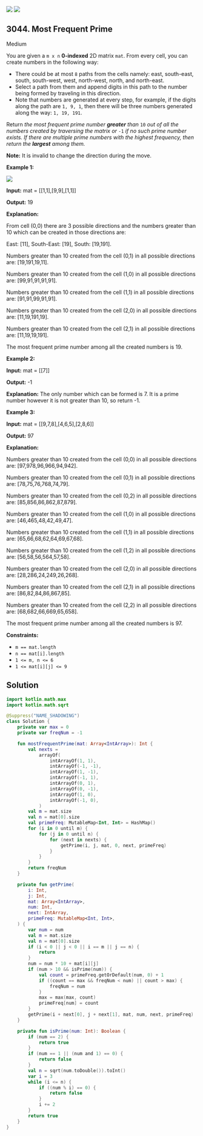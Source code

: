 [![](https://img.shields.io/github/stars/javadev/LeetCode-in-Kotlin?label=Stars&style=flat-square)](https://github.com/javadev/LeetCode-in-Kotlin)
[![](https://img.shields.io/github/forks/javadev/LeetCode-in-Kotlin?label=Fork%20me%20on%20GitHub%20&style=flat-square)](https://github.com/javadev/LeetCode-in-Kotlin/fork)

## 3044\. Most Frequent Prime

Medium

You are given a `m x n` **0-indexed** 2D matrix `mat`. From every cell, you can create numbers in the following way:

*   There could be at most `8` paths from the cells namely: east, south-east, south, south-west, west, north-west, north, and north-east.
*   Select a path from them and append digits in this path to the number being formed by traveling in this direction.
*   Note that numbers are generated at every step, for example, if the digits along the path are `1, 9, 1`, then there will be three numbers generated along the way: `1, 19, 191`.

Return _the most frequent prime number **greater** than_ `10` _out of all the numbers created by traversing the matrix or_ `-1` _if no such prime number exists. If there are multiple prime numbers with the highest frequency, then return the **largest** among them._

**Note:** It is invalid to change the direction during the move.

**Example 1:**

 **![](https://assets.leetcode.com/uploads/2024/02/15/south)** 

 **Input:** mat = \[\[1,1],[9,9],[1,1]]

**Output:** 19

**Explanation:**

From cell (0,0) there are 3 possible directions and the numbers greater than 10 which can be created in those directions are:

East: [11], South-East: [19], South: [19,191].

Numbers greater than 10 created from the cell (0,1) in all possible directions are: [19,191,19,11].

Numbers greater than 10 created from the cell (1,0) in all possible directions are: [99,91,91,91,91].

Numbers greater than 10 created from the cell (1,1) in all possible directions are: [91,91,99,91,91].

Numbers greater than 10 created from the cell (2,0) in all possible directions are: [11,19,191,19].

Numbers greater than 10 created from the cell (2,1) in all possible directions are: [11,19,19,191].

The most frequent prime number among all the created numbers is 19.

**Example 2:**

**Input:** mat = \[\[7]]

**Output:** -1

**Explanation:** The only number which can be formed is 7. It is a prime number however it is not greater than 10, so return -1.

**Example 3:**

**Input:** mat = \[\[9,7,8],[4,6,5],[2,8,6]]

**Output:** 97

**Explanation:**

Numbers greater than 10 created from the cell (0,0) in all possible directions are: [97,978,96,966,94,942].

Numbers greater than 10 created from the cell (0,1) in all possible directions are: [78,75,76,768,74,79].

Numbers greater than 10 created from the cell (0,2) in all possible directions are: [85,856,86,862,87,879].

Numbers greater than 10 created from the cell (1,0) in all possible directions are: [46,465,48,42,49,47].

Numbers greater than 10 created from the cell (1,1) in all possible directions are: [65,66,68,62,64,69,67,68].

Numbers greater than 10 created from the cell (1,2) in all possible directions are: [56,58,56,564,57,58].

Numbers greater than 10 created from the cell (2,0) in all possible directions are: [28,286,24,249,26,268].

Numbers greater than 10 created from the cell (2,1) in all possible directions are: [86,82,84,86,867,85].

Numbers greater than 10 created from the cell (2,2) in all possible directions are: [68,682,66,669,65,658].

The most frequent prime number among all the created numbers is 97. 

**Constraints:**

*   `m == mat.length`
*   `n == mat[i].length`
*   `1 <= m, n <= 6`
*   `1 <= mat[i][j] <= 9`

## Solution

```kotlin
import kotlin.math.max
import kotlin.math.sqrt

@Suppress("NAME_SHADOWING")
class Solution {
    private var max = 0
    private var freqNum = -1

    fun mostFrequentPrime(mat: Array<IntArray>): Int {
        val nexts =
            arrayOf(
                intArrayOf(1, 1),
                intArrayOf(-1, -1),
                intArrayOf(1, -1),
                intArrayOf(-1, 1),
                intArrayOf(0, 1),
                intArrayOf(0, -1),
                intArrayOf(1, 0),
                intArrayOf(-1, 0),
            )
        val m = mat.size
        val n = mat[0].size
        val primeFreq: MutableMap<Int, Int> = HashMap()
        for (i in 0 until m) {
            for (j in 0 until n) {
                for (next in nexts) {
                    getPrime(i, j, mat, 0, next, primeFreq)
                }
            }
        }
        return freqNum
    }

    private fun getPrime(
        i: Int,
        j: Int,
        mat: Array<IntArray>,
        num: Int,
        next: IntArray,
        primeFreq: MutableMap<Int, Int>,
    ) {
        var num = num
        val m = mat.size
        val n = mat[0].size
        if (i < 0 || j < 0 || i == m || j == n) {
            return
        }
        num = num * 10 + mat[i][j]
        if (num > 10 && isPrime(num)) {
            val count = primeFreq.getOrDefault(num, 0) + 1
            if ((count == max && freqNum < num) || count > max) {
                freqNum = num
            }
            max = max(max, count)
            primeFreq[num] = count
        }
        getPrime(i + next[0], j + next[1], mat, num, next, primeFreq)
    }

    private fun isPrime(num: Int): Boolean {
        if (num == 2) {
            return true
        }
        if (num == 1 || (num and 1) == 0) {
            return false
        }
        val n = sqrt(num.toDouble()).toInt()
        var i = 3
        while (i <= n) {
            if ((num % i) == 0) {
                return false
            }
            i += 2
        }
        return true
    }
}
```